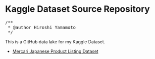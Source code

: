 # Kaggle Dataset Source Repository

<pre>/**
 * @author Hiroshi Yamamoto
 */</pre>

This is a GitHub data lake for my Kaggle Dataset.

- [Mercari Japanese Product Listing Dataset](./mercari-jp)



